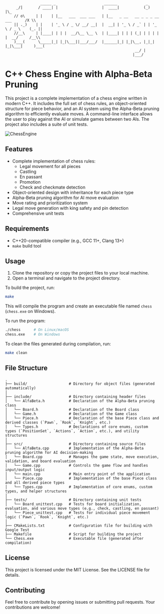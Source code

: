```
                _____ _                      ______             _
     _/|       / ____| |                    |  ____|           (_)                 |\_ 
    // o\     | |    | |__   ___  ___ ___   | |__   _ __   __ _ _ _ __   ___      /X \\
    || ._)    | |    | '_ \ / _ \/ __/ __|  |  __| | '_ \ / _` | | '_ \ / _ \    (_. ||
    //__\     | |____| | | |  __/\__ \__ \  | |____| | | | (_| | | | | |  __/     /__\\
    )___(      \_____|_| |_|\___||___/___/  |______|_| |_|\__, |_|_| |_|\___|     )___(
                                                           __/ |
                                                          |___/              
```
# C++ Chess Engine with Alpha-Beta Pruning

This project is a complete implementation of a chess engine written in modern C++. It includes the full set of chess rules, an object-oriented structure for piece behavior, and an AI system using the Alpha-Beta pruning algorithm to efficiently evaluate moves. A command-line interface allows the user to play against the AI or simulate games between two AIs. The project also includes a suite of unit tests.

![ChessEngine](https://github.com/user-attachments/assets/2254b632-cc52-4745-b5ff-76d689582e3a)

## Features

- Complete implementation of chess rules:
  - Legal movement for all pieces
  - Castling
  - En passant
  - Promotion
  - Check and checkmate detection
- Object-oriented design with inheritance for each piece type
- Alpha-Beta pruning algorithm for AI move evaluation
- Move rating and prioritization system
- Legal move generation with king safety and pin detection
- Comprehensive unit tests

## Requirements

- C++20-compatible compiler (e.g., GCC 11+, Clang 13+)
- `make` build tool

## Usage

1. Clone the repository or copy the project files to your local machine.
2. Open a terminal and navigate to the project directory.

To build the project, run:

```bash
make
```
This will compile the program and create an executable file named `chess` (`chess.exe` on Windows).

To run the program:

```bash
./chess      # On Linux/macOS
chess.exe    # On Windows
```

To clean the files generated during compilation, run:

```bash
make clean
```

## File Structure
```
.
├── build/                   # Directory for object files (generated automatically)
│
├── include/                 # Directory containing header files
│   └── AlfaBeta.h           # Declaration of the Alpha-Beta pruning class
│   └── Board.h              # Declaration of the Board class
│   └── Game.h               # Declaration of the Game class
│   └── Piece.h              # Declaration of the base Piece class and derived classes (`Pawn`, `Rook`, `Knight`, etc.)
│   └── Types.h              # Declarations of core enums, custom types (`PositionSet`, `Actions`, `Action`, etc.), and utility structures
│
├── src/                     # Directory containing source files
│   └── AlfaBeta.cpp         # Implementation of the Alpha-Beta pruning algorithm for AI decision-making
│   └── Board.cpp            # Manages the game state, move execution, validation, and board evaluation
│   └── Game.cpp             # Controls the game flow and handles input/output logic
│   └── main.cpp             # Main entry point of the application
│   └── Piece.cpp            # Implementation of the base Piece class and all derived piece types
│   └── Types.cpp            # Implementation of core enums, custom types, and helper structures
│
├── tests/                   # Directory containing unit tests
│   └── Board_unittest.cpp   # Tests for board initialization, evaluation, and various move types (e.g., check, castling, en passant)
│   └── Piece_unittest.cpp   # Tests for individual piece movement logic (`Pawn`, `Rook`, `Knight`, etc.)
│
├── CMakeLists.txt           # Configuration file for building with Google Test
├── Makefile                 # Script for building the project
└── Chess.exe                # Executable file (generated after compilation)
```

## License

This project is licensed under the MIT License. See the LICENSE file for details.

## Contributing

Feel free to contribute by opening issues or submitting pull requests. Your contributions are welcome!

